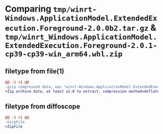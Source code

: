 # Comparing `tmp/winrt-Windows.ApplicationModel.ExtendedExecution.Foreground-2.0.0b2.tar.gz` & `tmp/winrt_Windows.ApplicationModel.ExtendedExecution.Foreground-2.0.1-cp39-cp39-win_arm64.whl.zip`

## filetype from file(1)

```diff
@@ -1 +1 @@
-gzip compressed data, was "winrt-Windows.ApplicationModel.ExtendedExecution.Foreground-2.0.0b2.tar", last modified: Sat Dec  2 18:19:58 2023, max compression
+Zip archive data, at least v2.0 to extract, compression method=deflate
```

## filetype from diffoscope

```diff
@@ -1 +1 @@
-GzipFile
+ZipFile
```

